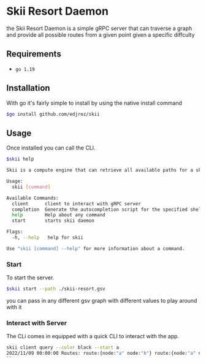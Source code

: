 # Skii Resort Daemon
the Skii Resort Daemon is a simple gRPC server that can traverse a graph and provide all possible routes from a given point given a specific diffculty

## Requirements
- `go 1.19`

## Installation
With go it's fairly simple to install by using the native install command

```bash
$go install github.com/edjroz/skii
```

## Usage
Once installed you can call the CLI.

```bash
$skii help

Skii is a compute engine that can retrieve all available paths for a skiier from a given point based on their difficulty as measured descending (black|red|blue)

Usage:
  skii [command]

Available Commands:
  client      client to interact with gRPC server
  completion  Generate the autocompletion script for the specified shell
  help        Help about any command
  start       starts skii daemon

Flags:
  -h, --help   help for skii

Use "skii [command] --help" for more information about a command.
```
 
### Start
To start the server.
```bash
$skii start --path ./skii-resort.gsv
```
you can pass in any different gsv graph with different values to play around with it

### Interact with Server
The CLi comes in equipped with a quick CLI to interact with the app.

```bash
skii client query --color black --start a
2022/11/09 00:00:00 Routes: route:{node:"a" node:"b"} route:{node:"a" node:"c"}
``

